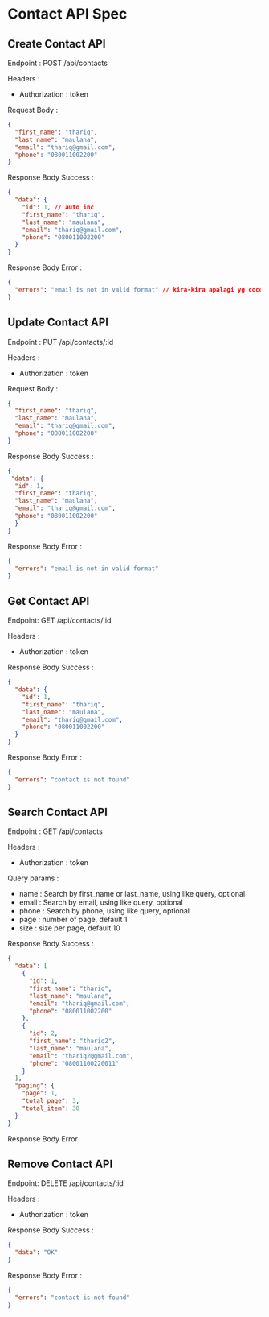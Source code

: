 # Contact API Spec

## Create Contact API

Endpoint : POST /api/contacts

Headers :
- Authorization : token

Request Body :

```json
{
  "first_name": "thariq",
  "last_name": "maulana",
  "email": "thariq@gmail.com",
  "phone": "080011002200"
}
```

Response Body Success :

```json
{
  "data": {
    "id": 1, // auto inc
    "first_name": "thariq",
    "last_name": "maulana",
    "email": "thariq@gmail.com",
    "phone": "080011002200"
  }
}
```

Response Body Error :

```json
{
  "errors": "email is not in valid format" // kira-kira apalagi yg cocok???
}
```

## Update Contact API

Endpoint : PUT /api/contacts/:id

Headers :
- Authorization : token

Request Body :

```json
{
  "first_name": "thariq",
  "last_name": "maulana",
  "email": "thariq@gmail.com",
  "phone": "080011002200"
}
```

Response Body Success :

```json
{
 "data": {
  "id": 1,
  "first_name": "thariq",
  "last_name": "maulana",
  "email": "thariq@gmail.com",
  "phone": "080011002200"
  }
}
```

Response Body Error : 

```json
{
  "errors": "email is not in valid format"
}
```

## Get Contact API

Endpoint: GET /api/contacts/:id

Headers :
- Authorization : token

Response Body Success : 

```json
{
  "data": {
    "id": 1,
    "first_name": "thariq",
    "last_name": "maulana",
    "email": "thariq@gmail.com",
    "phone": "080011002200"
  }
}
```

Response Body Error :

```json
{
  "errors": "contact is not found"
}
```

## Search Contact API

Endpoint : GET /api/contacts

Headers :
- Authorization : token

Query params : 
- name : Search by first_name or last_name, using like query, optional
- email : Search by email, using like query, optional
- phone : Search by phone, using like query, optional
- page : number of page, default 1
- size : size per page, default 10

Response Body Success :

```json
{
  "data": [
    {
      "id": 1,
      "first_name": "thariq",
      "last_name": "maulana",
      "email": "thariq@gmail.com",
      "phone": "080011002200"
    },
    { 
      "id": 2,
      "first_name": "thariq2",
      "last_name": "maulana",
      "email": "thariq2@gmail.com",
      "phone": "08001100220011"
    }
  ],
  "paging": {
    "page": 1,
    "total_page": 3,
    "total_item": 30
  }
}
```

Response Body Error

## Remove Contact API

Endpoint: DELETE /api/contacts/:id

Headers :
- Authorization : token

Response Body Success :

```json
{
  "data": "OK"
}
```

Response Body Error : 

```json
{
  "errors": "contact is not found"
}
```